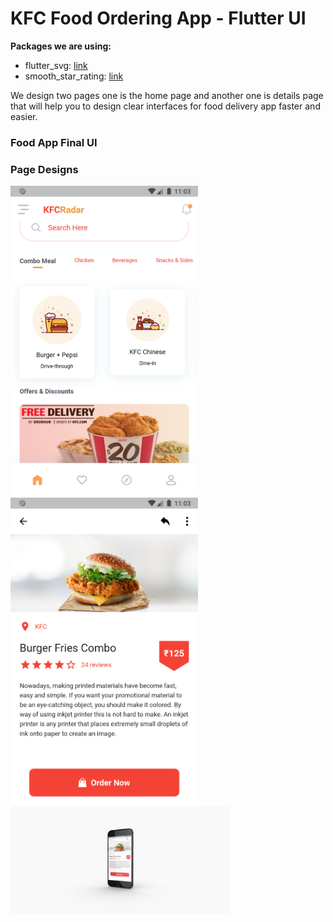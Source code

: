 # KFC Food Ordering App - Flutter UI



**Packages we are using:**

- flutter_svg: [link](https://pub.dev/packages/flutter_svg)
- smooth_star_rating: [link](https://pub.dev/packages/smooth_star_rating)

We design two pages one is the home page and another one is details page that will help you to design clear interfaces for food delivery app faster and easier.

### Food App Final UI

### Page Designs
<img src="/ss1.png" width="300" />     <img src="/ss2.png" width="300" />  <img src="/ss3.png" width="350" />

